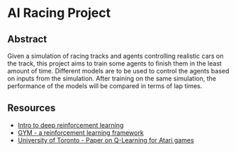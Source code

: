 # AI Racing Project

## Abstract
Given a simulation of racing tracks and agents controlling realistic cars on the track, this project
aims to train some agents to finish them in the least amount of time. Different models are to be used
to control the agents based on inputs from the simulation. After training on the same simulation, the
performance of the models will be compared in terms of lap times.


## Resources
* [Intro to deep reinforcement learning](https://lopespm.github.io/machine_learning/2016/10/06/deep-reinforcement-learning-racing-game.html)
* [GYM - a reinforcement learning framework](https://github.com/openai/gym)
* [University of Toronto - Paper on Q-Learning for Atari games](https://www.cs.toronto.edu/~vmnih/docs/dqn.pdf)
